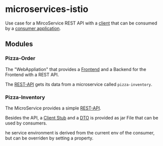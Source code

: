# microservices-istio

Use case for a MircoService REST API with a [client](./pizza-inventory/pizza-inventory-api/src/main/java/io/joachimprinzbach/pizzainventory/api/PizzaInventoryClient.java) that can be consumed by a [consumer application](./pizza-order/src/main/java/io/joachimprinzbach/pizzaorder/PizzaOrderRestController.java).

## Modules

### Pizza-Order
The "WebAppliation" that provides a [Frontend](https://joachim-pizza-order-test.apps.origin.baloise.dev/) and a Backend for the Frontend with a REST API.

The [REST-API]([client](./pizza-order/src/main/java/io/joachimprinzbach/pizzaorder/PizzaOrderRestController.java)) gets its data from a microservice called `pizza-inventory`. 


### Pizza-Inventory
The MicroService provides a simple [REST-API](./pizza-inventory/pizza-inventory-impl/src/main/java/io/joachimprinzbach/pizzainventory/PizzaInventoryRestController.java).

Besides the API, a [Client Stub](./pizza-inventory/pizza-inventory-api/src/main/java/io/joachimprinzbach/pizzainventory/api/PizzaInventoryClient.java) and a [DTO](./pizza-inventory/pizza-inventory-api/src/main/java/io/joachimprinzbach/pizzainventory/api/PizzaInventoryItemDto.java) is provided as jar File that can be used by consumers.

he service environment is derived from the current env of the consumer, but can be overriden by setting a property.  
